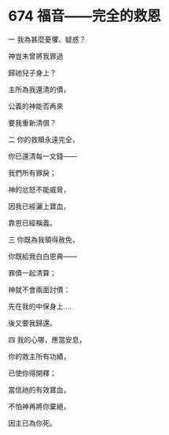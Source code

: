 # 674 福音——完全的救恩

一 我為甚麼憂懼、疑惑？

神豈未曾將我罪過

歸祂兒子身上？

主所為我還清的債，

公義的神能否再來

要我重新清償？

二 你的救贖永遠完全，

你已還清每一文錢――

我們所有罪戾；

神的忿怒不能威脅，

因我已經灑上寶血，

靠恩已經稱義。

三 你既為我領得赦免，

你既給我白白恩典――

罪債一起清算；

神就不會兩面討債：

先在我的中保身上….

後又要我歸還。

四 我的心哪，應當安息，

你的救主所有功績，

已使你得開釋；

當信祂的有效寶血，

不怕神再將你棄絕，

因主已為你死。

